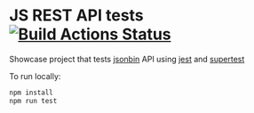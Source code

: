 # JS REST API tests [![Build Actions Status](https://github.com/diboris/js-restapi-tests/actions/workflows/test.yml/badge.svg)](https://github.com/diboris/js-restapi-tests/actions)

Showcase project that tests [jsonbin](https://jsonbin.io/) API using [jest](https://github.com/facebook/jest)
and [supertest](https://github.com/visionmedia/supertest)

To run locally:

```bash
npm install
npm run test
```
